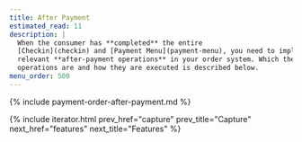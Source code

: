 ```yaml
---
title: After Payment
estimated_read: 11
description: |
  When the consumer has **completed** the entire
  [Checkin](checkin) and [Payment Menu](payment-menu), you need to implement the
  relevant **after-payment operations** in your order system. Which these
  operations are and how they are executed is described below.
menu_order: 500
---
```


{% include payment-order-after-payment.md %}

{% include iterator.html prev_href="capture"
                         prev_title="Capture"
                         next_href="features"
                         next_title="Features" %}
